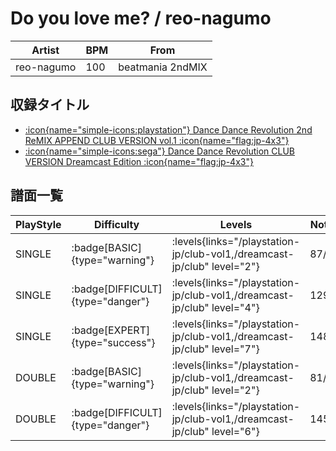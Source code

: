 # Do you love me? / reo-nagumo

|Artist|BPM|From|
|------|---|----|
|reo-nagumo|100|beatmania 2ndMIX|

## 収録タイトル

- [:icon{name="simple-icons:playstation"} Dance Dance Revolution 2nd ReMIX APPEND CLUB VERSION vol.1 :icon{name="flag:jp-4x3"}](/playstation-jp/club-vol1)
- [:icon{name="simple-icons:sega"} Dance Dance Revolution CLUB VERSION Dreamcast Edition :icon{name="flag:jp-4x3"}](/dreamcast-jp/club)

## 譜面一覧

|PlayStyle|Difficulty|Levels|Notes|Movie|
|---------|----------|------|-----|-----|
|SINGLE| :badge[BASIC]{type="warning"}| :levels{links="/playstation-jp/club-vol1,/dreamcast-jp/club" level="2"}|87/0||
|SINGLE| :badge[DIFFICULT]{type="danger"}| :levels{links="/playstation-jp/club-vol1,/dreamcast-jp/club" level="4"}|129/0||
|SINGLE| :badge[EXPERT]{type="success"}| :levels{links="/playstation-jp/club-vol1,/dreamcast-jp/club" level="7"}|148/0||
|DOUBLE| :badge[BASIC]{type="warning"}| :levels{links="/playstation-jp/club-vol1,/dreamcast-jp/club" level="2"}|81/0||
|DOUBLE| :badge[DIFFICULT]{type="danger"}| :levels{links="/playstation-jp/club-vol1,/dreamcast-jp/club" level="6"}|145/0||
